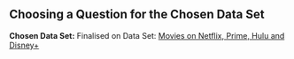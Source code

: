 ## Choosing a Question for the Chosen Data Set

**Chosen Data Set:** Finalised on Data Set: [Movies on Netflix, Prime, Hulu and Disney+](https://www.kaggle.com/ruchi798/movies-on-netflix-prime-video-hulu-and-disney)

